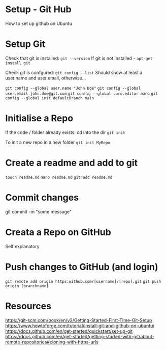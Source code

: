 # Setup - Git Hub
How to set up github on Ubuntu

# Setup Git
Check that git is installed:
`git --version`
If git is not installed - `apt-get install git`

Check git is confgured:
`git config --list`
Should show at least a user.name and user.email, otherwise...

`git config --global user.name "John Doe"`
`git config --global user.email john.doe@git.com`
`git config --global core.editor nano`
`git config --global init.defaultBranch main`

# Initialise a Repo
If the code / folder already exists:
cd into the dir
`git init`

To init a new repo in a new folder
`git init MyRepo`

# Create a readme and add to git
`touch readme.md`
`nano readme.md`
`git add readme.md`

# Commit changes
git commit -m "some message"

# Creata a Repo on GitHub
Self explanatory

# Push changes to GitHub (and login)
`git remote add origin https:withub.com/[username]/[repo].git`
`git push origin [branchname]`


# Resources
https://git-scm.com/book/en/v2/Getting-Started-First-Time-Git-Setup
https://www.howtoforge.com/tutorial/install-git-and-github-on-ubuntu/
https://docs.github.com/en/get-started/quickstart/set-up-git
https://docs.github.com/en/get-started/getting-started-with-git/about-remote-repositories#cloning-with-https-urls
